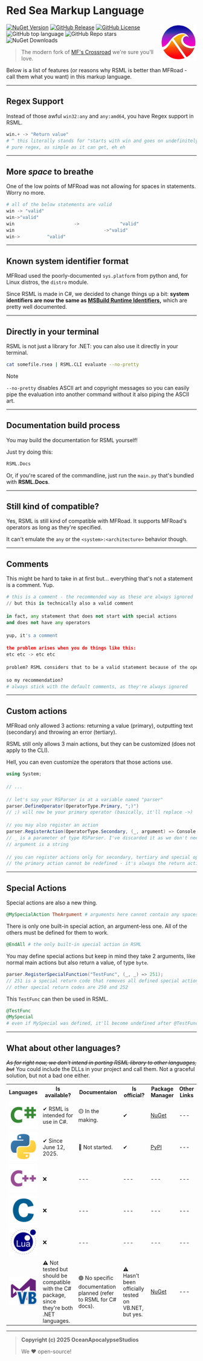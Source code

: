 ﻿# Red Sea Markup Language
<img src="Assets/FullSizeLogo.png" alt="RSML Logo" align="right" width="96" height="96">

[![NuGet Version](https://img.shields.io/nuget/v/RSML?style=for-the-badge&logo=nuget&link=https%3A%2F%2Fwww.nuget.org%2Fpackages%2FRSML)](https://www.nuget.org/packages/RSML)
[![GitHub Release](https://img.shields.io/github/v/release/OceanApocalypseStudios/RedSeaMarkupLanguage?sort=semver&style=for-the-badge&color=orange)](https://github.com/OceanApocalypseStudios/RedSeaMarkupLanguage/releases/latest)
[![GitHub License](https://img.shields.io/github/license/OceanApocalypseStudios/RedSeaMarkupLanguage?style=for-the-badge)](https://raw.githubusercontent.com/OceanApocalypseStudios/RedSeaMarkupLanguage/main/LICENSE)
![GitHub top language](https://img.shields.io/github/languages/top/OceanApocalypseStudios/RedSeaMarkupLanguage?style=for-the-badge&logo=dotnet&logoSize=auto&color=darkgreen)
![GitHub Repo stars](https://img.shields.io/github/stars/OceanApocalypseStudios/RedSeaMarkupLanguage?style=for-the-badge&logo=github&color=yellow)
![NuGet Downloads](https://img.shields.io/nuget/dt/RSML?style=for-the-badge&logo=nuget&color=red)

> The modern fork of [MF's Crossroad](https://github.com/MF366-Coding/MFRoad) we're sure you'll love.

Below is a list of features (or reasons why RSML is better than MFRoad - call them what you want) in this markup language.

<hr />

## Regex Support
Instead of those awful `win32:any` and `any:amd64`, you have Regex support in RSML.

```python
win.+ -> "Return value"
# ^ this literally stands for "starts with win and goes on undefinitely"
# pure regex, as simple as it can get, eh eh
```

<hr />

## More *space* to breathe
One of the low points of MFRoad was not allowing for spaces in statements. Worry no more.

```python
# all of the below statements are valid
win -> "valid"
win->"valid"
win                      ->               "valid"
win                                 ->"valid"
win->          "valid"
```

<hr />

## Known system identifier format
MFRoad used the poorly-documented `sys.platform` from python and, for Linux distros, the `distro` module.

Since RSML is made in C#, we decided to change things up a bit: **system identifiers are now the same as [MSBuild Runtime Identifiers](https://learn.microsoft.com/en-us/dotnet/core/rid-catalog),** which are pretty well documented.

<hr />

## Directly in your terminal
RSML is not just a library for .NET: you can also use it directly in your terminal.

```bash
cat somefile.rsea | RSML.CLI evaluate --no-pretty
```

> [!NOTE]
> `--no-pretty` disables ASCII art and copyright messages so you can easily pipe the evaluation into another command without it also piping the ASCII art.

<hr />

## Documentation build process
You may build the documentation for RSML yourself!

Just try doing this:
```bash
RSML.Docs
```

Or, if you're scared of the commandline, just run the `main.py` that's bundled with **RSML.Docs**.

<hr />

## Still kind of compatible?
Yes, RSML is still kind of compatible with MFRoad. It supports MFRoad's operators as long as they're specified.

It can't emulate the `any` or the `<system>:<architecture>` behavior though.

<hr />

## Comments
This might be hard to take in at first but... everything that's not a statement is a comment. Yup.

```python
# this is a comment - the recommended way as these are always ignored
// but this is technically also a valid comment

in fact, any statement that does not start with special actions
and does not have any operators

yup, it's a comment

the problem arises when you do things like this:
etc etc -> etc etc

problem? RSML considers that to be a valid statement because of the operator in it

so my recommendation?
# always stick with the default comments, as they're always ignored
```

<hr />

## Custom actions
MFRoad only allowed 3 actions: returning a value (primary), outputting text (secondary) and throwing an error (tertiary).

RSML still only allows 3 main actions, but they can be customized (does not apply to the CLI).

Hell, you can even customize the operators that those actions use.

```c#
using System;

// ...

// let's say your RSParser is at a variable named "parser"
parser.DefineOperator(OperatorType.Primary, ";)")
// ;) will now be your primary operator (basically, it'll replace ->)

// you may also register an action
parser.RegisterAction(OperatorType.Secondary, (_, argument) => Console.WriteLine(argument));
// _ is a parameter of type RSParser. I've discarded it as we don't need it
// argument is a string

// you can register actions only for secondary, tertiary and special operators
// the primary action cannot be redefined - it's always the return action
```

<hr />

## Special Actions
Special actions are also a new thing.

```ruby
@MySpecialAction TheArgument # arguments here cannot contain any spaces
```

There is only one built-in special action, an argument-less one. All of the others must be defined for them to work.

```ruby
@EndAll # the only built-in special action in RSML
```

You may define special actions but keep in mind they take 2 arguments, like normal main actions but also return a value, of type `byte`.

```c#
parser.RegisterSpecialFunction("TestFunc", (_, _) => 251);
// 251 is a special return code that removes all defined special actions (except for @EndAll)
// other special return codes are 250 and 252
```

This `TestFunc` can then be used in RSML.

```ruby
@TestFunc
@MySpecial
# even if MySpecial was defined, it'll become undefined after @TestFunc
```

<hr />

## What about other languages?
*~~As for right now, we don't intend in porting RSML library to other languages, but~~* You could include the DLLs in your project and call them.
Not a graceful solution, but not a bad one either.

<table>
	<!-- Header -->
	<tr>
		<th>
			Languages
		</th>
		<th>
			Is available?
		</th>
		<th>
			Documentaion
		</th>
		<th>
			Is official?
		</th>
		<th>
			Package Manager
		</th>
		<th>
			Other Links
		</th>
	</tr>
	<!-- Body -->
	<tr>
		<td>
			<img src="https://raw.githubusercontent.com/vscode-icons/vscode-icons/refs/heads/master/icons/file_type_csharp.svg" alt="C#" width="80" />
			<!-- Official C# logo
			<img src="https://learn.microsoft.com/en-us/dotnet/media/logo_csharp.png" alt="C#" width=75 />
			-->
		</td>
		<td>
			✔ RSML is intended for use in C#.
		</td>
		<td>
			🟡 In the making.
		</td>
		<td>
			✔
		</td>
		<td>
			<a href="https://www.nuget.org/packages/RSML">NuGet</a>
		</td>
		<td>
			---
		</td>
	</tr>
	<tr>
		<td>
			<img src="https://raw.githubusercontent.com/vscode-icons/vscode-icons/refs/heads/master/icons/file_type_python.svg" alt="Python 3" width="80" />
		</td>
		<td>
			✔ Since June 12, 2025.
		</td>
		<td>
			🔴 Not started.
		</td>
		<td>
			✔
		</td>
		<td>
			<a href="https://pypi.org/project/rsml-python/">PyPI</a>
		</td>
		<td>
			---
		</td>
	</tr>
	<tr>
		<td>
			<img src="https://raw.githubusercontent.com/vscode-icons/vscode-icons/refs/heads/master/icons/file_type_cpp.svg" alt="C++" width="80" />
		</td>
		<td>
			❌
		</td>
		<td>
			---
		</td>
		<td>
			---
		</td>
		<td>
			---
		</td>
		<td>
			---
		</td>
	</tr>
	<tr>
		<td>
			<img src="https://raw.githubusercontent.com/vscode-icons/vscode-icons/refs/heads/master/icons/file_type_c.svg" alt="C" width="80" />
		</td>
		<td>
			❌
		</td>
		<td>
			---
		</td>
		<td>
			---
		</td>
		<td>
			---
		</td>
		<td>
			---
		</td>
	</tr>
	<tr>
		<td>
			<img src="https://raw.githubusercontent.com/vscode-icons/vscode-icons/refs/heads/master/icons/file_type_lua.svg" alt="Lua" width="80" />
		</td>
		<td>
			❌
		</td>
		<td>
			---
		</td>
		<td>
			---
		</td>
		<td>
			---
		</td>
		<td>
			---
		</td>
	</tr>
	<tr>
		<td>
			<img src="https://raw.githubusercontent.com/vscode-icons/vscode-icons/refs/heads/master/icons/file_type_vbproj.svg" alt="Visual Basic.NET" width="80" />
		</td>
		<td>
			⚠ Not tested but should be compatible with the C# package, since they're both .NET languages.
		</td>
		<td>
			🟣 No specific documentation planned (refer to RSML for C# docs).
		</td>
		<td>
			⚠ Hasn't been officially tested on VB.NET, but yes.
		</td>
		<td>
			<a href="https://www.nuget.org/packages/RSML">NuGet</a>
		</td>
		<td>
			---
		</td>
	</tr>
</table>

<hr />

> **Copyright (c) 2025 OceanApocalypseStudios**
> 
> We :heart: open-source!
